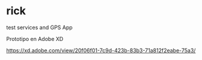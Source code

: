 # rick
test services and GPS App

Prototipo en Adobe XD

https://xd.adobe.com/view/20f06f01-7c9d-423b-83b3-71a812f2eabe-75a3/

